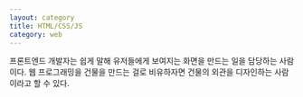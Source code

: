 ```yaml
---
layout: category
title: HTML/CSS/JS
category: web
---
```


프론트엔드 개발자는 쉽게 말해 유저들에게 보여지는 화면을 만드는 일을 담당하는 사람이다. 웹 프로그래밍을 건물을 만드는 걸로 비유하자면 건물의 외관을 디자인하는 사람이라고 할 수 있다.